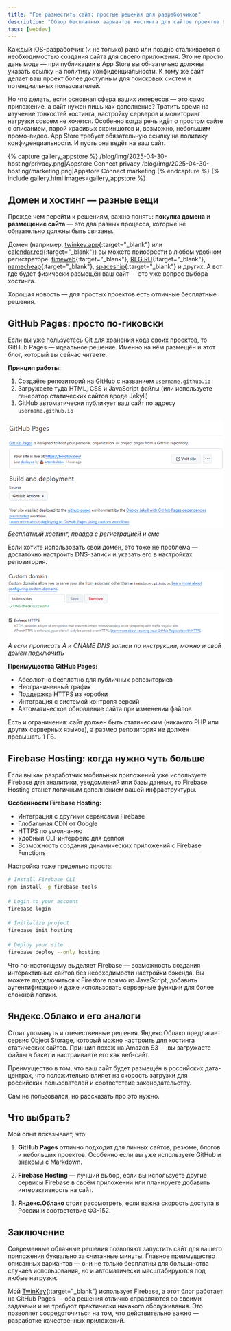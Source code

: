 ```yaml
---
title: "Где разместить сайт: простые решения для разработчиков"
description: "Обзор бесплатных вариантов хостинга для сайтов проектов без сложностей в настройке"
tags: [webdev]
---
```


Каждый iOS-разработчик (и не только) рано или поздно сталкивается с необходимостью создания сайта для своего приложения. Это не просто дань моде — при публикации в App Store вы обязательно должны указать ссылку на политику конфиденциальности. К тому же сайт делает ваш проект более доступным для поисковых систем и потенциальных пользователей.

Но что делать, если основная сфера ваших интересов — это само приложение, а сайт нужен лишь как дополнение? Тратить время на изучение тонкостей хостинга, настройку серверов и мониторинг нагрузки совсем не хочется. Особенно когда речь идёт о простом сайте с описанием, парой красивых скриншотов и, возможно, небольшим промо-видео. App Store требует обязательную ссылку на политику конфиденциальности. И пусть она ведёт на ваш сайт.

{% capture gallery_appstore %}
/blog/img/2025-04-30-hosting/privacy.png|Appstore Connect privacy
/blog/img/2025-04-30-hosting/marketing.png|Appstore Connect marketing
{% endcapture %}
{% include gallery.html images=gallery_appstore %}

## Домен и хостинг — разные вещи

Прежде чем перейти к решениям, важно понять: **покупка домена** и **размещение сайта** — это два разных процесса, которые не обязательно должны быть связаны.

Домен (например, [twinkey.app](https://twinkey.app){:target="_blank"} или [calendar.red](https://calendar.red){:target="_blank"}) вы можете приобрести в любом удобном регистраторе: [timeweb](https://timeweb.com/services/domains/){:target="_blank"}, [REG.RU](https://www.reg.ru/domain/new/){:target="_blank"}, [namecheap](https://www.namecheap.com/){:target="_blank"}, [spaceship](https://www.spaceship.com/){:target="_blank"} и других. А вот где будет физически размещён ваш сайт — это уже вопрос выбора хостинга.

Хорошая новость — для простых проектов есть отличные бесплатные решения.

## GitHub Pages: просто по-гиковски

Если вы уже пользуетесь Git для хранения кода своих проектов, то GitHub Pages — идеальное решение. Именно на нём размещён и этот блог, который вы сейчас читаете.

**Принцип работы:**
1. Создаёте репозиторий на GitHub с названием `username.github.io`
2. Загружаете туда HTML, CSS и JavaScript файлы (или используете генератор статических сайтов вроде Jekyll)
3. GitHub автоматически публикует ваш сайт по адресу `username.github.io`

![Github Pages As Hosting](/blog/img/2025-04-30-hosting/github_pages.png)
*Бесплатный хостинг, правда с регистрацией и смс*

Если хотите использовать свой домен, это тоже не проблема — достаточно настроить DNS-записи и указать его в настройках репозитория.

![Github Pages with custom domain](/blog/img/2025-04-30-hosting/github_pages_2.png)
*А если прописать A и CNAME DNS записи по инструкции, можно и свой домен подключить*

**Преимущества GitHub Pages:**
- Абсолютно бесплатно для публичных репозиториев
- Неограниченный трафик
- Поддержка HTTPS из коробки
- Интеграция с системой контроля версий
- Автоматическое обновление сайта при изменении файлов

Есть и ограничения: сайт должен быть статическим (никакого PHP или других серверных языков), а размер репозитория не должен превышать 1 ГБ.

## Firebase Hosting: когда нужно чуть больше

Если вы как разработчик мобильных приложений уже используете Firebase для аналитики, уведомлений или базы данных, то Firebase Hosting станет логичным дополнением вашей инфраструктуры.

**Особенности Firebase Hosting:**
- Интеграция с другими сервисами Firebase
- Глобальная CDN от Google
- HTTPS по умолчанию
- Удобный CLI-интерфейс для деплоя
- Возможность создания динамических приложений с Firebase Functions

Настройка тоже предельно проста:

```bash
# Install Firebase CLI
npm install -g firebase-tools

# Login to your account
firebase login

# Initialize project
firebase init hosting

# Deploy your site
firebase deploy --only hosting
```

Что по-настоящему выделяет Firebase — возможность создания интерактивных сайтов без необходимости настройки бэкенда. Вы можете подключиться к Firestore прямо из JavaScript, добавить аутентификацию и даже использовать серверные функции для более сложной логики.

## Яндекс.Облако и его аналоги

Стоит упомянуть и отечественные решения. Яндекс.Облако предлагает сервис Object Storage, который можно настроить для хостинга статических сайтов. Принцип похож на Amazon S3 — вы загружаете файлы в бакет и настраиваете его как веб-сайт.

Преимущество в том, что ваш сайт будет размещён в российских дата-центрах, что положительно влияет на скорость загрузки для российских пользователей и соответствие законодательству.

Сам не пользовался, но рассказать про это нужно.

## Что выбрать?

Мой опыт показывает, что:

1. **GitHub Pages** отлично подходит для личных сайтов, резюме, блогов и небольших проектов. Особенно если вы уже используете GitHub и знакомы с Markdown.

2. **Firebase Hosting** — лучший выбор, если вы используете другие сервисы Firebase в своём приложении или планируете добавить интерактивность на сайт.

3. **Яндекс.Облако** стоит рассмотреть, если важна скорость доступа в России и соответствие ФЗ-152.

## Заключение

Современные облачные решения позволяют запустить сайт для вашего приложения буквально за считанные минуты. Главное преимущество описанных вариантов — они не только бесплатны для большинства случаев использования, но и автоматически масштабируются под любые нагрузки.

Мой [TwinKey](https://twinkey.app){:target="_blank"} использует Firebase, а этот блог работает на GitHub Pages — оба решения отлично справляются со своими задачами и не требуют практически никакого обслуживания. Это позволяет сосредоточиться на том, что действительно важно — разработке качественных приложений.